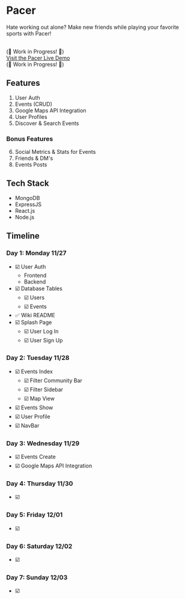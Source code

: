 # Pacer
Hate working out alone? Make new friends while playing your favorite sports with Pacer!

<br>(🚧 Work in Progress! 🚧)<br>
[Visit the Pacer Live Demo]()
<br>(🚧 Work in Progress! 🚧)

## Features
1. User Auth
2. Events (CRUD)
3. Google Maps API Integration
4. User Profiles
5. Discover & Search Events
### Bonus Features
6. Social Metrics & Stats for Events
7. Friends & DM's
8. Events Posts

## Tech Stack
- MongoDB
- ExpressJS
- React.js
- Node.js

## Timeline

### Day 1: Monday 11/27
- ☑️ User Auth
  - Frontend
  - Backend
- ☑️ Database Tables
  - ☑️ Users
  - ☑️ Events
- ✅ Wiki README
- ☑️ Splash Page
  - ☑️ User Log In
  - ☑️ User Sign Up

### Day 2: Tuesday 11/28
- ☑️ Events Index
  - ☑️ Filter Community Bar
  - ☑️ Filter Sidebar
  - ☑️ Map View
- ☑️ Events Show
- ☑️ User Profile
- ☑️ NavBar

### Day 3: Wednesday 11/29
- ☑️ Events Create
- ☑️ Google Maps API Integration

### Day 4: Thursday 11/30
- ☑️ 

### Day 5: Friday 12/01
- ☑️ 

### Day 6: Saturday 12/02
- ☑️ 

### Day 7: Sunday 12/03
- ☑️ 